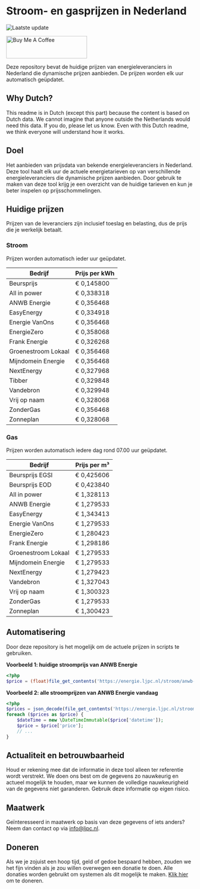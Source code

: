 # Stroom- en gasprijzen in Nederland

![Laatste update](https://img.shields.io/badge/laatste%20update-2024--12--23%2020%3A00%20CET-brightgreen)

<a href="https://www.buymeacoffee.com/Lars-" target="_blank"><img src="https://cdn.buymeacoffee.com/buttons/v2/default-orange.png" alt="Buy Me A Coffee" height="60" style="height: 60px !important;width: 217px !important;" ></a>

Deze repository bevat de huidige prijzen van energieleveranciers in Nederland die dynamische prijzen aanbieden. De prijzen worden elk uur automatisch geüpdatet.

## Why Dutch?

This readme is in Dutch (except this part) because the content is based on Dutch data. We cannot imagine that anyone outside the Netherlands would need this data. If you do, please let us know. Even with this Dutch readme, we think
everyone will understand how it works.

## Doel

Het aanbieden van prijsdata van bekende energieleveranciers in Nederland. Deze tool haalt elk uur de actuele energietarieven op van verschillende energieleveranciers die dynamische prijzen aanbieden. Door gebruik te maken van deze tool
krijg je een overzicht van de huidige tarieven en kun je beter inspelen op prijsschommelingen.

## Huidige prijzen

Prijzen van de leveranciers zijn inclusief toeslag en belasting, dus de prijs die je werkelijk betaalt.

### Stroom

Prijzen worden automatisch ieder uur geüpdatet.

 Bedrijf | Prijs per kWh 
---------|---------------
Beursprijs | € 0,145800
All in power | € 0,338318
ANWB Energie | € 0,356468
EasyEnergy | € 0,334918
Energie VanOns | € 0,356468
EnergieZero | € 0,358068
Frank Energie | € 0,326268
Groenestroom Lokaal | € 0,356468
Mijndomein Energie | € 0,356468
NextEnergy | € 0,327968
Tibber | € 0,329848
Vandebron | € 0,329948
Vrij op naam | € 0,328068
ZonderGas | € 0,356468
Zonneplan | € 0,328068


### Gas

Prijzen worden automatisch iedere dag rond 07.00 uur geüpdatet.

 Bedrijf | Prijs per m³ 
---------|--------------
Beursprijs EGSI | € 0,425606
Beursprijs EOD | € 0,423840
All in power | € 1,328113
ANWB Energie | € 1,279533
EasyEnergy | € 1,343413
Energie VanOns | € 1,279533
EnergieZero | € 1,280423
Frank Energie | € 1,298186
Groenestroom Lokaal | € 1,279533
Mijndomein Energie | € 1,279533
NextEnergy | € 1,279423
Vandebron | € 1,327043
Vrij op naam | € 1,300323
ZonderGas | € 1,279533
Zonneplan | € 1,300423


## Automatisering

Door deze repository is het mogelijk om de actuele prijzen in scripts te gebruiken.

**Voorbeeld 1: huidige stroomprijs van ANWB Energie**

```php
<?php
$price = (float)file_get_contents('https://energie.ljpc.nl/stroom/anwb-energie-nu.txt');

```

**Voorbeeld 2: alle stroomprijzen van ANWB Energie vandaag**

```php
<?php
$prices = json_decode(file_get_contents('https://energie.ljpc.nl/stroom/all-in-power-vandaag.json'),true);
foreach ($prices as $price) {
    $dateTime = new \DateTimeImmutable($price['datetime']);
    $price = $price['price'];
    // ...
}
```

## Actualiteit en betrouwbaarheid

Houd er rekening mee dat de informatie in deze tool alleen ter referentie wordt verstrekt. We doen ons best om de gegevens zo nauwkeurig en actueel mogelijk te houden, maar we kunnen de volledige nauwkeurigheid van de gegevens niet
garanderen. Gebruik deze informatie op eigen risico.

## Maatwerk

Geïnteresseerd in maatwerk op basis van deze gegevens of iets anders? Neem dan contact op
via [info@ljpc.nl](mailto:info@ljpc.nl?subject=Energie%20prijzen).

## Doneren

Als we je zojuist een hoop tijd, geld of gedoe bespaard hebben, zouden we het fijn vinden als je zou willen overwegen een
donatie te doen. Alle donaties worden gebruikt om systemen als dit mogelijk te
maken. [Klik hier](https://www.buymeacoffee.com/Lars-) om te doneren.

